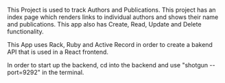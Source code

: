 This Project is used to track Authors and Publications. This project has an index page which renders links to individual authors and shows their name and publications. This app also has Create, Read, Update and Delete functionality. 

This App uses Rack, Ruby and Active Record in order to create a bakend API that is used in a React frontend. 

In order to start up the backend, cd into the backend and use "shotgun --port=9292" in the terminal. 

